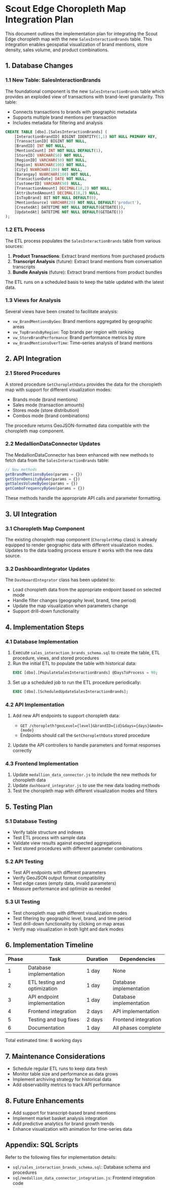 # Scout Edge Choropleth Map Integration Plan

This document outlines the implementation plan for integrating the Scout Edge choropleth map with the new `SalesInteractionBrands` table. This integration enables geospatial visualization of brand mentions, store density, sales volume, and product combinations.

## 1. Database Changes

### 1.1 New Table: SalesInteractionBrands

The foundational component is the new `SalesInteractionBrands` table which provides an exploded view of transactions with brand-level granularity. This table:

- Connects transactions to brands with geographic metadata
- Supports multiple brand mentions per transaction
- Includes metadata for filtering and analysis

```sql
CREATE TABLE [dbo].[SalesInteractionBrands] (
    [InteractionBrandID] BIGINT IDENTITY(1,1) NOT NULL PRIMARY KEY,
    [TransactionID] BIGINT NOT NULL,
    [BrandID] INT NOT NULL,
    [MentionCount] INT NOT NULL DEFAULT(1),
    [StoreID] VARCHAR(50) NOT NULL,
    [RegionID] VARCHAR(50) NOT NULL,
    [Region] NVARCHAR(100) NOT NULL,
    [City] NVARCHAR(100) NOT NULL,
    [Barangay] NVARCHAR(100) NOT NULL,
    [TransactionDate] DATE NOT NULL,
    [CustomerID] VARCHAR(50) NULL,
    [TransactionAmount] DECIMAL(18,2) NOT NULL,
    [AttributedAmount] DECIMAL(18,2) NULL,
    [IsTopBrand] BIT NOT NULL DEFAULT(0),
    [MentionSource] VARCHAR(20) NOT NULL DEFAULT('product'),
    [CreatedAt] DATETIME NOT NULL DEFAULT(GETDATE()),
    [UpdatedAt] DATETIME NOT NULL DEFAULT(GETDATE())
);
```

### 1.2 ETL Process

The ETL process populates the `SalesInteractionBrands` table from various sources:

1. **Product Transactions**: Extract brand mentions from purchased products
2. **Transcript Analysis** (future): Extract brand mentions from conversation transcripts
3. **Bundle Analysis** (future): Extract brand mentions from product bundles

The ETL runs on a scheduled basis to keep the table updated with the latest data.

### 1.3 Views for Analysis

Several views have been created to facilitate analysis:

- `vw_BrandMentionsByGeo`: Brand mentions aggregated by geographic areas
- `vw_TopBrandsByRegion`: Top brands per region with ranking
- `vw_StoreBrandPerformance`: Brand performance metrics by store
- `vw_BrandMentionsOverTime`: Time-series analysis of brand mentions

## 2. API Integration

### 2.1 Stored Procedures

A stored procedure `GetChoroplethData` provides the data for the choropleth map with support for different visualization modes:

- Brands mode (brand mentions)
- Sales mode (transaction amounts)
- Stores mode (store distribution)
- Combos mode (brand combinations)

The procedure returns GeoJSON-formatted data compatible with the choropleth map component.

### 2.2 MedallionDataConnector Updates

The MedallionDataConnector has been enhanced with new methods to fetch data from the `SalesInteractionBrands` table:

```javascript
// New methods
getBrandMentionsByGeo(params = {})
getStoreDensityByGeo(params = {})
getSalesVolumeByGeo(params = {})
getComboFrequencyByGeo(params = {})
```

These methods handle the appropriate API calls and parameter formatting.

## 3. UI Integration

### 3.1 Choropleth Map Component

The existing choropleth map component (`ChoroplethMap` class) is already equipped to render geographic data with different visualization modes. Updates to the data loading process ensure it works with the new data source.

### 3.2 DashboardIntegrator Updates

The `DashboardIntegrator` class has been updated to:

- Load choropleth data from the appropriate endpoint based on selected mode
- Handle filter changes (geography level, brand, time period)
- Update the map visualization when parameters change
- Support drill-down functionality

## 4. Implementation Steps

### 4.1 Database Implementation

1. Execute `sales_interaction_brands_schema.sql` to create the table, ETL procedure, views, and stored procedures
2. Run the initial ETL to populate the table with historical data:
   ```sql
   EXEC [dbo].[PopulateSalesInteractionBrands] @DaysToProcess = 90;
   ```
3. Set up a scheduled job to run the ETL procedure periodically:
   ```sql
   EXEC [dbo].[ScheduledUpdateSalesInteractionBrands];
   ```

### 4.2 API Implementation

1. Add new API endpoints to support choropleth data:
   - `GET /choropleth?geoLevel={level}&brandID={id}&days={days}&mode={mode}`
   - Endpoints should call the `GetChoroplethData` stored procedure

2. Update the API controllers to handle parameters and format responses correctly

### 4.3 Frontend Implementation

1. Update `medallion_data_connector.js` to include the new methods for choropleth data
2. Update `dashboard_integrator.js` to use the new data loading methods
3. Test the choropleth map with different visualization modes and filters

## 5. Testing Plan

### 5.1 Database Testing

- Verify table structure and indexes
- Test ETL process with sample data
- Validate view results against expected aggregations
- Test stored procedures with different parameter combinations

### 5.2 API Testing

- Test API endpoints with different parameters
- Verify GeoJSON output format compatibility
- Test edge cases (empty data, invalid parameters)
- Measure performance and optimize as needed

### 5.3 UI Testing

- Test choropleth map with different visualization modes
- Test filtering by geographic level, brand, and time period
- Test drill-down functionality by clicking on map areas
- Verify map visualization in both light and dark modes

## 6. Implementation Timeline

| Phase | Task | Duration | Dependencies |
|-------|------|----------|--------------|
| 1 | Database implementation | 1 day | None |
| 2 | ETL testing and optimization | 1 day | Database implementation |
| 3 | API endpoint implementation | 1 day | Database implementation |
| 4 | Frontend integration | 2 days | API implementation |
| 5 | Testing and bug fixes | 2 days | Frontend integration |
| 6 | Documentation | 1 day | All phases complete |

Total estimated time: 8 working days

## 7. Maintenance Considerations

- Schedule regular ETL runs to keep data fresh
- Monitor table size and performance as data grows
- Implement archiving strategy for historical data
- Add observability metrics to track API performance

## 8. Future Enhancements

- Add support for transcript-based brand mentions
- Implement market basket analysis integration
- Add predictive analytics for brand growth trends
- Enhance visualization with animation for time-series data

## Appendix: SQL Scripts

Refer to the following files for implementation details:

- `sql/sales_interaction_brands_schema.sql`: Database schema and procedures
- `sql/medallion_data_connector_integration.js`: Frontend integration code